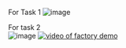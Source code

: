 For Task 1
![image](https://github.com/user-attachments/assets/b88f750f-4fc7-4013-a6ac-cfe0683dc4e9)

For task 2    
![image](https://github.com/user-attachments/assets/7b904611-f124-490f-939a-bd3a0e3229a7)
[![video of factory demo](https://github.com/user-attachments/assets/ef75fa22-2a2b-4420-b71e-201e2d8a60b5)](https://www.youtube.com/watch?v=fbofwMyuyS8&ab_channel=Null)
